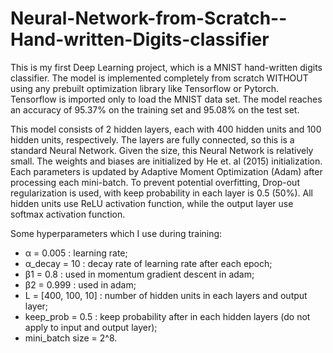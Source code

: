 # Neural-Network-from-Scratch--Hand-written-Digits-classifier
This is my first Deep Learning project, which is a MNIST hand-written digits classifier. The model is implemented completely from scratch WITHOUT using any prebuilt optimization library like Tensorflow or Pytorch. Tensorflow is imported only to load the MNIST data set. The model reaches an accuracy of 95.37% on the training set and 95.08% on the test set.

This model consists of 2 hidden layers, each with 400 hidden units and 100 hidden units, respectively. The layers are fully connected, so this is a standard Neural Network. Given the size, this Neural Network is relatively small. The weights and biases are initialized by He et. al (2015) initialization. Each parameters is updated by Adaptive Moment Optimization (Adam) after processing each mini-batch. To prevent potential overfitting, Drop-out regularization is used, with keep probability in each layer is 0.5 (50%). All hidden units use ReLU activation function, while the output layer use softmax activation function.

Some hyperparameters which I use during training:
+ α = 0.005          : learning rate;
+ α_decay = 10       : decay rate of learning rate after each epoch;
+ β1 = 0.8           : used in momentum gradient descent in adam;
+ β2 = 0.999         : used in adam;
+ L = [400, 100, 10] : number of hidden units in each layers and output layer;
+ keep_prob = 0.5    : keep probability after in each hidden layers (do not apply to input and output layer);
+ mini_batch size = 2^8.
